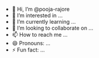 - 👋 Hi, I’m @pooja-rajore
- 👀 I’m interested in ...
- 🌱 I’m currently learning ...
- 💞️ I’m looking to collaborate on ...
- 📫 How to reach me ...
- 😄 Pronouns: ...
- ⚡ Fun fact: ...

<!---
pooja-rajore/pooja-rajore is a ✨ special ✨ repository because its `README.md` (this file) appears on your GitHub profile.
You can click the Preview link to take a look at your changes.
--->
